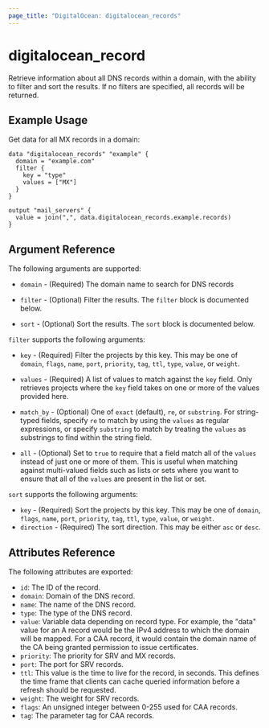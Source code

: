 ```yaml
---
page_title: "DigitalOcean: digitalocean_records"
---
```


# digitalocean_record

Retrieve information about all DNS records within a domain, with the ability to filter and sort the results.
If no filters are specified, all records will be returned.

## Example Usage

Get data for all MX records in a domain:

```hcl
data "digitalocean_records" "example" {
  domain = "example.com"
  filter {
    key = "type"
    values = ["MX"]
  }
}

output "mail_servers" {
  value = join(",", data.digitalocean_records.example.records)
}
```

## Argument Reference

The following arguments are supported:

* `domain` - (Required) The domain name to search for DNS records

* `filter` - (Optional) Filter the results.
  The `filter` block is documented below.

* `sort` - (Optional) Sort the results.
  The `sort` block is documented below.

`filter` supports the following arguments:

* `key` - (Required) Filter the projects by this key. This may be one of `domain`, `flags`, `name`, `port`,
  `priority`, `tag`, `ttl`, `type`, `value`, or `weight`.
  
* `values` - (Required) A list of values to match against the `key` field. Only retrieves projects
  where the `key` field takes on one or more of the values provided here.

* `match_by` - (Optional) One of `exact` (default), `re`, or `substring`. For string-typed fields, specify `re` to
  match by using the `values` as regular expressions, or specify `substring` to match by treating the `values` as
  substrings to find within the string field.
  
* `all` - (Optional) Set to `true` to require that a field match all of the `values` instead of just one or more of
  them. This is useful when matching against multi-valued fields such as lists or sets where you want to ensure
  that all of the `values` are present in the list or set.

`sort` supports the following arguments:

* `key` - (Required) Sort the projects by this key. This may be one of `domain`, `flags`, `name`, `port`,
  `priority`, `tag`, `ttl`, `type`, `value`, or `weight`.
* `direction` - (Required) The sort direction. This may be either `asc` or `desc`.

## Attributes Reference

The following attributes are exported:

* `id`: The ID of the record.
* `domain`: Domain of the DNS record.
* `name`: The name of the DNS record.
* `type`:	The type of the DNS record.
* `value`:	Variable data depending on record type. For example, the "data" value for an A record would be the IPv4 address to which the domain will be mapped. For a CAA record, it would contain the domain name of the CA being granted permission to issue certificates.
* `priority`:	The priority for SRV and MX records.
* `port`:	The port for SRV records.
* `ttl`: This value is the time to live for the record, in seconds. This defines the time frame that clients can cache queried information before a refresh should be requested.
* `weight`:	The weight for SRV records.
* `flags`: An unsigned integer between 0-255 used for CAA records.
* `tag`: The parameter tag for CAA records.
